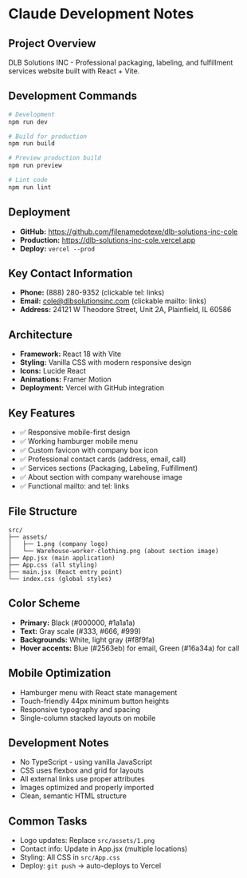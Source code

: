 # Claude Development Notes

## Project Overview
DLB Solutions INC - Professional packaging, labeling, and fulfillment services website built with React + Vite.

## Development Commands
```bash
# Development
npm run dev

# Build for production
npm run build

# Preview production build
npm run preview

# Lint code
npm run lint
```

## Deployment
- **GitHub:** https://github.com/filenamedotexe/dlb-solutions-inc-cole
- **Production:** https://dlb-solutions-inc-cole.vercel.app
- **Deploy:** `vercel --prod`

## Key Contact Information
- **Phone:** (888) 280-9352 (clickable tel: links)
- **Email:** cole@dlbsolutionsinc.com (clickable mailto: links)
- **Address:** 24121 W Theodore Street, Unit 2A, Plainfield, IL 60586

## Architecture
- **Framework:** React 18 with Vite
- **Styling:** Vanilla CSS with modern responsive design
- **Icons:** Lucide React
- **Animations:** Framer Motion
- **Deployment:** Vercel with GitHub integration

## Key Features
- ✅ Responsive mobile-first design
- ✅ Working hamburger mobile menu
- ✅ Custom favicon with company box icon
- ✅ Professional contact cards (address, email, call)
- ✅ Services sections (Packaging, Labeling, Fulfillment)
- ✅ About section with company warehouse image
- ✅ Functional mailto: and tel: links

## File Structure
```
src/
├── assets/
│   ├── 1.png (company logo)
│   └── Warehouse-worker-clothing.png (about section image)
├── App.jsx (main application)
├── App.css (all styling)
├── main.jsx (React entry point)
└── index.css (global styles)
```

## Color Scheme
- **Primary:** Black (#000000, #1a1a1a)
- **Text:** Gray scale (#333, #666, #999)
- **Backgrounds:** White, light gray (#f8f9fa)
- **Hover accents:** Blue (#2563eb) for email, Green (#16a34a) for call

## Mobile Optimization
- Hamburger menu with React state management
- Touch-friendly 44px minimum button heights
- Responsive typography and spacing
- Single-column stacked layouts on mobile

## Development Notes
- No TypeScript - using vanilla JavaScript
- CSS uses flexbox and grid for layouts
- All external links use proper attributes
- Images optimized and properly imported
- Clean, semantic HTML structure

## Common Tasks
- Logo updates: Replace `src/assets/1.png`
- Contact info: Update in App.jsx (multiple locations)
- Styling: All CSS in `src/App.css`
- Deploy: `git push` → auto-deploys to Vercel